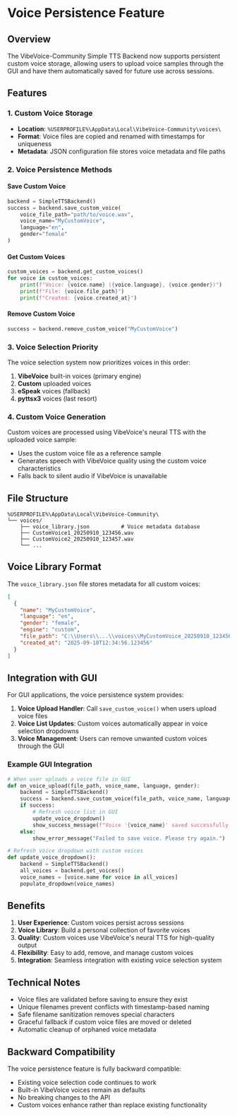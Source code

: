 # Voice Persistence Feature

## Overview

The VibeVoice-Community Simple TTS Backend now supports persistent custom voice storage, allowing users to upload voice samples through the GUI and have them automatically saved for future use across sessions.

## Features

### 1. Custom Voice Storage
- **Location**: `%USERPROFILE%\AppData\Local\VibeVoice-Community\voices\`
- **Format**: Voice files are copied and renamed with timestamps for uniqueness
- **Metadata**: JSON configuration file stores voice metadata and file paths

### 2. Voice Persistence Methods

#### Save Custom Voice
```python
backend = SimpleTTSBackend()
success = backend.save_custom_voice(
    voice_file_path="path/to/voice.wav",
    voice_name="MyCustomVoice", 
    language="en",
    gender="female"
)
```

#### Get Custom Voices
```python
custom_voices = backend.get_custom_voices()
for voice in custom_voices:
    print(f"Voice: {voice.name} ({voice.language}, {voice.gender})")
    print(f"File: {voice.file_path}")
    print(f"Created: {voice.created_at}")
```

#### Remove Custom Voice
```python
success = backend.remove_custom_voice("MyCustomVoice")
```

### 3. Voice Selection Priority

The voice selection system now prioritizes voices in this order:
1. **VibeVoice** built-in voices (primary engine)
2. **Custom** uploaded voices
3. **eSpeak** voices (fallback)
4. **pyttsx3** voices (last resort)

### 4. Custom Voice Generation

Custom voices are processed using VibeVoice's neural TTS with the uploaded voice sample:
- Uses the custom voice file as a reference sample
- Generates speech with VibeVoice quality using the custom voice characteristics
- Falls back to silent audio if VibeVoice is unavailable

## File Structure

```
%USERPROFILE%\AppData\Local\VibeVoice-Community\
└── voices/
    ├── voice_library.json          # Voice metadata database
    ├── CustomVoice1_20250910_123456.wav
    ├── CustomVoice2_20250910_123457.wav
    └── ...
```

## Voice Library Format

The `voice_library.json` file stores metadata for all custom voices:

```json
[
  {
    "name": "MyCustomVoice",
    "language": "en",
    "gender": "female", 
    "engine": "custom",
    "file_path": "C:\\Users\\...\\voices\\MyCustomVoice_20250910_123456.wav",
    "created_at": "2025-09-10T12:34:56.123456"
  }
]
```

## Integration with GUI

For GUI applications, the voice persistence system provides:

1. **Voice Upload Handler**: Call `save_custom_voice()` when users upload voice files
2. **Voice List Updates**: Custom voices automatically appear in voice selection dropdowns
3. **Voice Management**: Users can remove unwanted custom voices through the GUI

### Example GUI Integration

```python
# When user uploads a voice file in GUI
def on_voice_upload(file_path, voice_name, language, gender):
    backend = SimpleTTSBackend()
    success = backend.save_custom_voice(file_path, voice_name, language, gender)
    if success:
        # Refresh voice list in GUI
        update_voice_dropdown()
        show_success_message(f"Voice '{voice_name}' saved successfully!")
    else:
        show_error_message("Failed to save voice. Please try again.")

# Refresh voice dropdown with custom voices
def update_voice_dropdown():
    backend = SimpleTTSBackend()
    all_voices = backend.get_voices()
    voice_names = [voice.name for voice in all_voices]
    populate_dropdown(voice_names)
```

## Benefits

1. **User Experience**: Custom voices persist across sessions
2. **Voice Library**: Build a personal collection of favorite voices
3. **Quality**: Custom voices use VibeVoice's neural TTS for high-quality output
4. **Flexibility**: Easy to add, remove, and manage custom voices
5. **Integration**: Seamless integration with existing voice selection system

## Technical Notes

- Voice files are validated before saving to ensure they exist
- Unique filenames prevent conflicts with timestamp-based naming
- Safe filename sanitization removes special characters
- Graceful fallback if custom voice files are moved or deleted
- Automatic cleanup of orphaned voice metadata

## Backward Compatibility

The voice persistence feature is fully backward compatible:
- Existing voice selection code continues to work
- Built-in VibeVoice voices remain as defaults
- No breaking changes to the API
- Custom voices enhance rather than replace existing functionality
